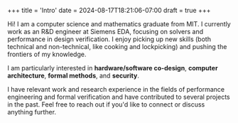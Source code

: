 +++
title = 'Intro'
date = 2024-08-17T18:21:06-07:00
draft = true
+++

Hi! I am a computer science and mathematics graduate from MIT. I currently work as an R&D engineer at Siemens EDA, focusing on solvers and performance in design verification. I enjoy picking up new skills (both technical and non-technical, like cooking and lockpicking) and pushing the frontiers of my knowledge.

I am particularly interested in **hardware/software co-design**, **computer architecture**, **formal methods**, and **security**.

I have relevant work and research experience in the fields of performance engineering and formal verification and have contributed to several projects in the past. Feel free to reach out if you'd like to connect or discuss anything further.